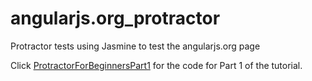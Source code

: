 # angularjs.org_protractor
Protractor tests using Jasmine to test the angularjs.org page

Click <a href = https://github.com/hannimator/ProtractorForBeginnersPart1/tree/master>ProtractorForBeginnersPart1</a> for the code for Part 1 of the tutorial.
